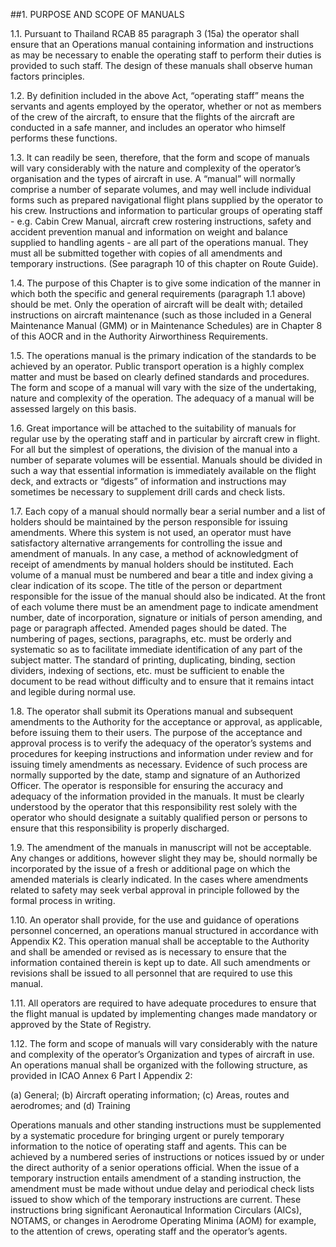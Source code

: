 ##1. PURPOSE AND SCOPE OF MANUALS

1.1. Pursuant to Thailand RCAB 85 paragraph 3 (15a) the operator shall ensure that an Operations manual containing information and instructions as may be necessary to enable the operating staff to perform their duties is provided to such staff. The design of these manuals shall observe human factors principles.

1.2. By definition included in the above Act, “operating staff” means the servants and agents employed by the operator, whether or not as members of the crew of the aircraft, to ensure that the flights of the aircraft are conducted in a safe manner, and includes an operator who himself performs these functions.

1.3. It can readily be seen, therefore, that the form and scope of manuals will vary considerably with the nature and complexity of the operator’s organisation and the types of aircraft in use. A “manual” will normally comprise a number of separate volumes, and may well include individual forms such as prepared navigational flight plans supplied by the operator to his crew. Instructions and information to particular groups of operating staff - e.g. Cabin Crew Manual, aircraft crew rostering instructions, safety and accident prevention manual and information on weight and balance supplied to handling agents - are all part of the operations manual. They must all be submitted together with copies of all amendments and temporary instructions. (See paragraph 10 of this chapter on Route Guide).

1.4. The purpose of this Chapter is to give some indication of the manner in which both the specific and general requirements (paragraph 1.1 above) should be met. Only the operation of aircraft will be dealt with; detailed instructions on aircraft maintenance (such as those included in a General Maintenance Manual (GMM) or in Maintenance Schedules) are in Chapter 8 of this AOCR and in the Authority Airworthiness Requirements.

1.5. The operations manual is the primary indication of the standards to be achieved by an operator. Public transport operation is a highly complex matter and must be based on clearly defined standards and procedures. The form and scope of a manual will vary with the size of the undertaking, nature and complexity of the operation. The adequacy of a manual will be assessed largely on this basis.

1.6. Great importance will be attached to the suitability of manuals for regular use by the operating staff and in particular by aircraft crew in flight. For all but the simplest of operations, the division of the manual into a number of separate volumes will be essential. Manuals should be divided in such a way that essential information is immediately available on the flight deck, and extracts or “digests” of information and instructions may sometimes be necessary to supplement drill cards and check lists.

1.7. Each copy of a manual should normally bear a serial number and a list of holders should be maintained by the person responsible for issuing amendments. Where this system is not used, an operator must have satisfactory alternative arrangements for controlling the issue and amendment of manuals. In any case, a method of acknowledgment of receipt of amendments by manual holders should be instituted. Each volume of a manual must be numbered and bear a title and index giving a clear indication of its scope. The title of the person or department responsible for the issue of the manual should also be indicated. At the front of each volume there must be an amendment page to indicate amendment number, date of incorporation, signature or initials of person amending, and page or paragraph affected. Amended pages should be dated. The numbering of pages, sections, paragraphs, etc. must be orderly and systematic so as to facilitate immediate identification of any part of the subject matter. The standard of printing, duplicating, binding, section dividers, indexing of sections, etc. must be sufficient to enable the document to be read without difficulty and to ensure that it remains intact and legible during normal use.

1.8. The operator shall submit its Operations manual and subsequent amendments to the Authority for the acceptance or approval, as applicable, before issuing them to their users. The purpose of the acceptance and approval process is to verify the adequacy of the operator’s systems and procedures for keeping instructions and information under review and for issuing timely amendments as necessary. Evidence of such process are normally supported by the date, stamp and signature of an Authorized Officer. The operator is responsible for ensuring the accuracy and adequacy of the information provided in the manuals. It must be clearly understood by the operator that this responsibility rest solely with the operator who should designate a suitably qualified person or persons to ensure that this responsibility is properly discharged.

1.9. The amendment of the manuals in manuscript will not be acceptable. Any changes or additions, however slight they may be, should normally be incorporated by the issue of a fresh or additional page on which the amended materials is clearly indicated. In the cases where amendments related to safety may seek verbal approval in principle followed by the formal process in writing.

1.10. An operator shall provide, for the use and guidance of operations personnel concerned, an operations manual structured in accordance with Appendix K2. This operation manual shall be acceptable to the Authority and shall be amended or revised as is necessary to ensure that the information contained therein is kept up to date. All such amendments or revisions shall be issued to all personnel that are required to use this manual.

1.11. All operators are required to have adequate procedures to ensure that the flight manual is updated by implementing changes made mandatory or approved by the State of Registry.

1.12. The form and scope of manuals will vary considerably with the nature and complexity of the operator’s Organization and types of aircraft in use. An operations manual shall be organized with the following structure, as provided in ICAO Annex 6 Part I Appendix 2:

  (a) General;
  (b) Aircraft operating information;
  (c) Areas, routes and aerodromes; and (d) Training

Operations manuals and other standing instructions must be supplemented by a systematic procedure for bringing urgent or purely temporary information to the notice of operating staff and agents. This can be achieved by a numbered series of instructions or notices issued by or under the direct authority of a senior operations official. When the issue of a temporary instruction entails amendment of a standing instruction, the amendment must be made without undue delay and periodical check lists issued to show which of the temporary instructions are current. These instructions bring significant Aeronautical Information Circulars (AICs), NOTAMS, or changes in Aerodrome Operating Minima (AOM) for example, to the attention of crews, operating staff and the operator’s agents.
